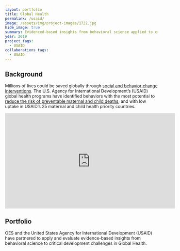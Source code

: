 ```yaml
---
layout: portfolio
title: Global Health
permalink: /usaid/
image: /assets/img/project-images/1722.jpg  
hide_image: true
summary: Evidenced-based insights from behavioral science applied to critical development challenges in Global Health
year: 2019
project_tags:
  - USAID
collaborations_tags:
  - USAID
---
```

## Background
Millions of lives could be saved globally through <a href="https://www.usaid.gov/news-information/speeches/jun-21-2021-administrator-samantha-power-keynote-remarks-united-nations-behavioral" target="_blank">social and behavior change interventions</a>. The U.S. Agency for International Development’s (USAID) global health programs have identified behaviors with the most potential to <a href="https://www.usaid.gov/global-health/health-areas/maternal-and-child-health/ending-preventable-child-and-maternal-deaths" target="_blank">reduce the risk of preventable maternal and child deaths</a>, and with low uptake in USAID’s 25 maternal and child health priority countries.

<iframe width="560" height="315" src="https://www.youtube.com/embed/JcOg-4C56ag" frameborder="0" allow="autoplay; encrypted-media" allowfullscreen></iframe>

## Portfolio
OES and the United States Agency for International Development (USAID) have partnered to apply and evaluate evidence-based insights from behavioral science to critical development challenges in Global Health.




